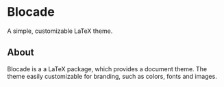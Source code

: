 Blocade
=======

A simple, customizable LaTeX theme.

About
-----

Blocade is a a LaTeX package, which provides a document theme.
The theme easily customizable for branding, such as colors, fonts and images.

